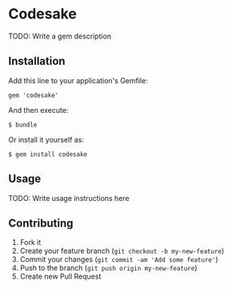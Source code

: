 # Codesake

TODO: Write a gem description

## Installation

Add this line to your application's Gemfile:

    gem 'codesake'

And then execute:

    $ bundle

Or install it yourself as:

    $ gem install codesake

## Usage

TODO: Write usage instructions here

## Contributing

1. Fork it
2. Create your feature branch (`git checkout -b my-new-feature`)
3. Commit your changes (`git commit -am 'Add some feature'`)
4. Push to the branch (`git push origin my-new-feature`)
5. Create new Pull Request
